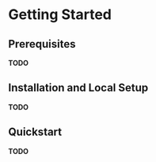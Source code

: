 # Getting Started

## Prerequisites

**TODO**

## Installation and Local Setup

**TODO**

## Quickstart

**TODO**
